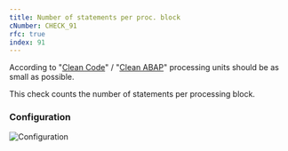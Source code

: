 ```yaml
---
title: Number of statements per proc. block
cNumber: CHECK_91
rfc: true
index: 91
---
```


According to "[Clean Code](https://de.wikipedia.org/wiki/Clean_Code)" / "[Clean ABAP](https://github.com/SAP/styleguides/blob/master/clean-abap/CleanABAP.md)" processing units should be as small as possible.

This check counts the number of statements per processing block.

### Configuration
![Configuration](/img/91_conf.png)

